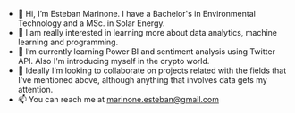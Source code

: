 - 👋 Hi, I’m Esteban Marinone. I have a Bachelor's in Environmental Technology and a MSc. in Solar Energy.
- 👀 I am really interested in learning more about data analytics, machine learning and programming.
- 🌱 I’m currently learning Power BI and sentiment analysis using Twitter API. Also I'm introducing myself in the crypto world.
- 💞️ Ideally I’m looking to collaborate on projects related with the fields that I've mentioned above, although anything that involves data gets my attention.
- 📫 You can reach me at marinone.esteban@gmail.com

<!---
marinoneesteban/marinoneesteban is a ✨ special ✨ repository because its `README.md` (this file) appears on your GitHub profile.
You can click the Preview link to take a look at your changes.
--->
